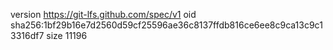 version https://git-lfs.github.com/spec/v1
oid sha256:1bf29b16e7d2560d59cf25596ae36c8137ffdb816ce6ee8c9ca13c9c13316df7
size 11196
